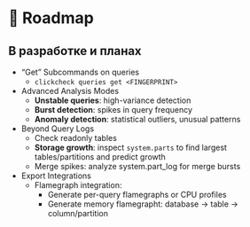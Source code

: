 # 🎯 Roadmap

## В разработке и планах

- “Get” Subcommands on queries
  - `clickcheck queries get <FINGERPRINT>`
- Advanced Analysis Modes
  - **Unstable queries**: high-variance detection
  - **Burst detection**: spikes in query frequency
  - **Anomaly detection**: statistical outliers, unusual patterns
- Beyond Query Logs
  - Check readonly tables
  - **Storage growth**: inspect `system.parts` to find largest tables/partitions and predict growth
  - Merge spikes: analyze system.part_log for merge bursts
- Export Integrations
  - Flamegraph integration:
    - Generate per-query flamegraphs or CPU profiles 
    - Generate memory flamegrapht: database -> table -> column/partition
